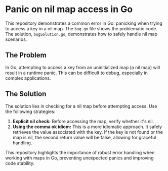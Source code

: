 # Panic on nil map access in Go

This repository demonstrates a common error in Go: panicking when trying to access a key in a nil map.  The `bug.go` file shows the problematic code. The solution, `bugSolution.go`, demonstrates how to safely handle nil map scenarios.

## The Problem

In Go, attempting to access a key from an uninitialized map (a nil map) will result in a runtime panic. This can be difficult to debug, especially in complex applications.

## The Solution

The solution lies in checking for a nil map before attempting access. Use the following strategies:

1. **Explicit nil check:** Before accessing the map, verify whether it's nil.
2. **Using the comma ok idiom:**  This is a more idiomatic approach.  It safely retrieves the value associated with the key. If the key is not found or the map is nil, the second return value will be false, allowing for graceful handling.

This repository highlights the importance of robust error handling when working with maps in Go, preventing unexpected panics and improving code stability.